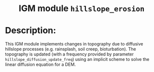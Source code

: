 
### <h1 align="center" id="title">IGM module `hillslope_erosion` </h1>

# Description:

This IGM module implements changes in topography due to diffusive hillslope processes (e.g. rainsplash, soil creep, bioturbation). The topography is updated (with a frequency provided by parameter `hillslope_diffusion_update_freq`) using an implicit scheme to solve the linear diffusion equation for a DEM. 
